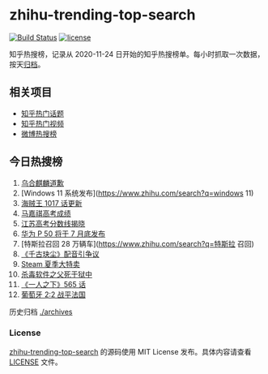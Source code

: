 # zhihu-trending-top-search

[![Build Status](https://github.com/justjavac/zhihu-trending-top-search/workflows/ci/badge.svg?branch=main)](https://github.com/justjavac/zhihu-trending-top-search/actions)
[![license](https://img.shields.io/github/license/justjavac/zhihu-trending-top-search)](https://github.com/justjavac/zhihu-trending-top-search/blob/main/LICENSE)

知乎热搜榜，记录从 2020-11-24 日开始的知乎热搜榜单。每小时抓取一次数据，按天[归档](./archives)。

## 相关项目

- [知乎热门话题](https://github.com/justjavac/zhihu-trending-hot-questions)
- [知乎热门视频](https://github.com/justjavac/zhihu-trending-hot-video)
- [微博热搜榜](https://github.com/justjavac/weibo-trending-hot-search)

## 今日热搜榜

<!-- BEGIN -->
<!-- 最后更新时间 Sat Jun 26 2021 16:08:01 GMT+0800 (China Standard Time) -->

1. [乌合麒麟道歉](https://www.zhihu.com/search?q=乌合麒麟)
2. [Windows 11 系统发布](https://www.zhihu.com/search?q=windows 11)
3. [海贼王 1017 话更新](https://www.zhihu.com/search?q=海贼王)
4. [马嘉祺高考成绩](https://www.zhihu.com/search?q=马嘉祺高考)
5. [江苏高考分数线揭晓](https://www.zhihu.com/search?q=江西高考)
6. [华为 P 50 将于 7 月底发布](https://www.zhihu.com/search?q=华为p50)
7. [特斯拉召回 28 万辆车](https://www.zhihu.com/search?q=特斯拉 召回)
8. [《千古玦尘》配音引争议](https://www.zhihu.com/search?q=千古玦尘配音)
9. [Steam 夏季大特卖](https://www.zhihu.com/search?q=Steam)
10. [杀毒软件之父死于狱中](https://www.zhihu.com/search?q=杀毒软件之父)
11. [《一人之下》565 话](https://www.zhihu.com/search?q=一人之下)
12. [葡萄牙 2:2 战平法国](https://www.zhihu.com/search?q=葡萄牙队)

<!-- END -->

历史归档 [./archives](./archives)

### License

[zhihu-trending-top-search](https://github.com/justjavac/zhihu-trending-top-search)
的源码使用 MIT License 发布。具体内容请查看 [LICENSE](./LICENSE) 文件。
